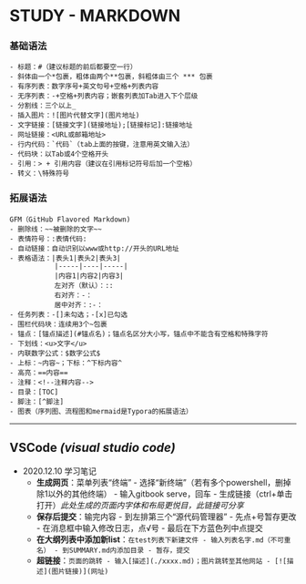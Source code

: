 # STUDY - MARKDOWN
### 基础语法
```
- 标题：#（建议标题的前后都要空一行）
- 斜体由一个*包裹，粗体由两个**包裹，斜粗体由三个 *** 包裹
- 有序列表：数字序号+英文句号+空格+列表内容
- 无序列表：-+空格+列表内容；嵌套列表加Tab进入下个层级
- 分割线：三个以上_
- 插入图片：![图片代替文字](图片地址)
- 文字链接：[链接文字](链接地址);[链接标记]:链接地址
- 网址链接：<URL或邮箱地址>
- 行内代码：`代码`（tab上面的按键，注意用英文输入法）
- 代码块：以Tab或4个空格开头
- 引用：> + 引用内容（建议在引用标记符号后加一个空格）
- 转义：\特殊符号

```

### 拓展语法
```
GFM（GitHub Flavored Markdown)
- 删除线：~~被删除的文字~~
- 表情符号：:表情代码:
- 自动链接：自动识别以www或http://开头的URL地址
- 表格语法：|表头1|表头2|表头3|
           |-----|----|-----|
           |内容1|内容2|内容3|
           左对齐（默认）：::
           右对齐：-：
           居中对齐：:-：
- 任务列表：-[]未勾选；-[x]已勾选
- 围栏代码块：连续用3个~包裹
- 锚点：[锚点描述](#锚点名)；锚点名区分大小写，锚点中不能含有空格和特殊字符
- 下划线：<u>文字</u>
- 内联数字公式：$数字公式$
- 上标：~内容~；下标：^下标内容^
- 高亮：==内容==
- 注释：<!--注释内容-->
- 目录：[TOC]
- 脚注：[^脚注]
- 图表（序列图、流程图和mermaid是Typora的拓展语法）
```
-----------------------------------------
## VSCode *(visual studio code)*
+ 2020.12.10 学习笔记
   + **生成网页**：菜单列表“终端” - 选择“新终端”（若有多个powershell，删掉除1以外的其他终端） - 输入gitbook serve，回车 - 生成链接（ctrl+单击打开）*此处生成的页面内字体和布局更悦目，此链接可分享* 
   + **保存后提交**：输完内容 - 到左排第三个“源代码管理器” - 先点+号暂存更改 - 在消息框中输入修改日志，点√号 - 最后在下方蓝色列中点提交
   + **在大纲列表中添加新list**：```在test列表下新建文件 - 输入列表名字.md（不可重名） - 到SUMMARY.md内添加目录 - 暂存，提交```
   + **超链接**：```页面的跳转 - 输入[描述](./xxxx.md)；图片跳转至其他网站 - [![描述](图片链接)](网址)```